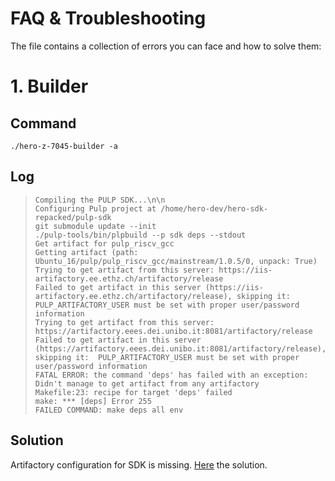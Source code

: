# FAQ & Troubleshooting

The file contains a collection of errors you can face and how to solve them:

# 1. Builder
## Command
```
./hero-z-7045-builder -a
```
## Log
> ```
> Compiling the PULP SDK...\n\n
> Configuring Pulp project at /home/hero-dev/hero-sdk-repacked/pulp-sdk
> git submodule update --init
> ./pulp-tools/bin/plpbuild --p sdk deps --stdout
> Get artifact for pulp_riscv_gcc
> Getting artifact (path: Ubuntu_16/pulp/pulp_riscv_gcc/mainstream/1.0.5/0, unpack: True)
> Trying to get artifact from this server: https://iis-artifactory.ee.ethz.ch/artifactory/release
> Failed to get artifact in this server (https://iis-artifactory.ee.ethz.ch/artifactory/release), skipping it:  PULP_ARTIFACTORY_USER must be set with proper user/password information
> Trying to get artifact from this server: https://artifactory.eees.dei.unibo.it:8081/artifactory/release
> Failed to get artifact in this server (https://artifactory.eees.dei.unibo.it:8081/artifactory/release), skipping it:  PULP_ARTIFACTORY_USER must be set with proper user/password information
> FATAL ERROR: the command 'deps' has failed with an exception: Didn't manage to get artifact from any artifactory
> Makefile:23: recipe for target 'deps' failed
> make: *** [deps] Error 255
> FAILED COMMAND: make deps all env
>```

## Solution
Artifactory configuration for SDK is missing. [Here](https://iis-git.ee.ethz.ch/pulp-sw/pulp-sdk-internal) the solution.


